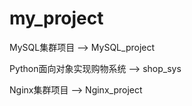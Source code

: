 # my_project
MySQL集群项目 --> MySQL_project

Python面向对象实现购物系统 --> shop_sys

Nginx集群项目 --> Nginx_project
